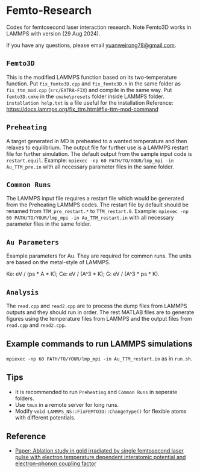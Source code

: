 # Femto-Research
Codes for femtosecond laser interaction research. Note Femto3D works in LAMMPS with version (29 Aug 2024).

If you have any questions, please email yuanweirong78@gmail.com.

## `Femto3D`
This is the modified LAMMPS function based on its two-temperature function. Put `fix_femto3D.cpp` and `fix_femto3D.h` in the same folder as `fix_ttm_mod.cpp` (`src/EXTRA-FIX`) and compile in the same way. Put `femto3D.cmke` in the `cmake\presets` folder inside LAMMPS folder. `installation help.txt` is a file useful for the installation Reference: https://docs.lammps.org/fix_ttm.html#fix-ttm-mod-command

## `Preheating`
A target generated in MD is preheated to a wanted temperature and then relaxes to equilibrium. The output file for further use is a LAMMPS restart file for further simulation. The default output from the sample input code is `restart.equil`. Example: `mpiexec -np 60 PATH/TO/YOUR/lmp_mpi -in Au_TTM_pre.in` with all necessary parameter files in the same folder.

## `Common Runs`
The LAMMPS input file requires a restart file which would be generated from the Preheating LAMMPS codes. The restart file by default should be renamed from `TTM_pre_restart.*` to `TTM_restart.0`. Example: `mpiexec -np 60 PATH/TO/YOUR/lmp_mpi -in Au_TTM_restart.in` with all necessary parameter files in the same folder.

## `Au Parameters`
Example parameters for Au. They are required for common runs. The units are based on the metal-style of LAMMPS.

Ke: eV / (ps * A * K); Ce: eV / (A^3 * K); G: eV / (A^3 * ps * K).

## `Analysis`
The `read.cpp` and `read2.cpp` are to process the dump files from LAMMPS outputs and they should run in order. The rest MATLAB files are to generate figures using the temperature files from LAMMPS and the output files from `read.cpp` and `read2.cpp`.

## Example commands to run LAMMPS simulations
`mpiexec -np 60 PATH/TO/YOUR/lmp_mpi -in Au_TTM_restart.in` as in `run.sh`.

## Tips
- It is recommended to run `Preheating` and `Common Runs` in seperate folders.
- Use `tmux` in a remote server for long runs.
- Modify `void LAMMPS_NS::FixFEMTO3D::ChangeType()` for flexible atoms with different potentials.

## Reference
- [Paper: Ablation study in gold irradiated by single femtosecond laser pulse with electron temperature dependent interatomic potential and electron–phonon coupling factor](https://iopscience.iop.org/article/10.1088/1555-6611/abdcb8/meta)
